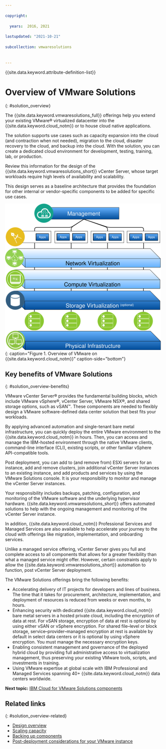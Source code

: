 ```yaml
---

copyright:

  years:  2016, 2021

lastupdated: "2021-10-21"

subcollection: vmwaresolutions


---
```


{{site.data.keyword.attribute-definition-list}}

# Overview of VMware Solutions
{: #solution_overview}

The {{site.data.keyword.vmwaresolutions_full}} offerings help you extend your existing VMware® virtualized datacenter into the {{site.data.keyword.cloud_notm}} or to house cloud native applications.

The solution supports use cases such as capacity expansion into the cloud (and contraction when not needed), migration to the cloud, disaster recovery to the cloud, and backup into the cloud. With the solution, you can create a dedicated cloud environment for development, testing, training, lab, or production.

Review this information for the design of the {{site.data.keyword.vmwaresolutions_short}} vCenter Server, whose target workloads require high levels of availability and scalability.

This design serves as a baseline architecture that provides the foundation for other internal or vendor-specific components to be added for specific use cases.

![Overview of VMware on {{site.data.keyword.cloud_notm}}](../../images/vcsv4radiagrams-ra-variationsonatheme.svg "The solution virtualizes compute, network, and optionally storage resources to be used by VMs where you can run your applications."){: caption="Figure 1. Overview of VMware on {{site.data.keyword.cloud_notm}}" caption-side="bottom"}

## Key benefits of VMware Solutions
{: #solution_overview-benefits}

VMware vCenter Server® provides the fundamental building blocks, which include VMware vSphere®, vCenter Server, VMware NSX®, and shared storage options, such as vSAN™. These components are needed to flexibly design a VMware software-defined data center solution that best fits your workloads.

By applying advanced automation and single-tenant bare metal infrastructure, you can quickly deploy the entire VMware environment to the {{site.data.keyword.cloud_notm}} in hours. Then, you can access and manage the IBM­-hosted environment through the native VMware clients, command-line interface (CLI), existing scripts, or other familiar vSphere API-compatible tools.

Post deployment, you can add to (and remove from) ESXi servers for an instance, add and remove clusters, join additional vCenter Server instances to an existing instance, and add products and services by using the VMware Solutions console. It is your responsibility to monitor and manage the vCenter Server instances.

Your responsibility includes backups, patching, configuration, and monitoring of the VMware software and the underlying hypervisor hardware. {{site.data.keyword.vmwaresolutions_short}} offers automated solutions to help with the ongoing management and monitoring of the vCenter Server instance.

In addition, {{site.data.keyword.cloud_notm}} Professional Services and Managed Services are also available to help accelerate your journey to the cloud with offerings like migration, implementation, and onboarding services.

Unlike a managed service offering, vCenter Server gives you full and complete access to all components that allows for a greater flexibility than what a managed service might offer. However, certain constraints apply to allow the {{site.data.keyword.vmwaresolutions_short}} automation to function, post vCenter Server deployment.

The VMware Solutions offerings bring the following benefits:
* Accelerating delivery of IT projects for developers and lines of business. The time that it takes for procurement, architecture, implementation, and deployment of resources is reduced from weeks or even months, to hours.
* Enhancing security with dedicated {{site.data.keyword.cloud_notm}} bare metal servers in a hosted private cloud, including the encryption of data at rest. For vSAN storage, encryption of data at rest is optional by using either vSAN or vSphere encryption. For shared file–level or block storage, service–provider–managed encryption at rest is available by default in select data centers or it is optional by using vSphere encryption. You must manage the necessary encryption keys.
* Enabling consistent management and governance of the deployed hybrid cloud by providing full administrative access to virtualization management, thus preserving your existing VMware tools, scripts, and investments in training.
* Using VMware expertise at global scale with IBM Professional and Managed Services spanning 40+ {{site.data.keyword.cloud_notm}} data centers worldwide.

**Next topic:** [IBM Cloud for VMware Solutions components](/docs/vmwaresolutions?topic=vmwaresolutions-design_overview)

## Related links
{: #solution_overview-related}

* [Design overview](/docs/vmwaresolutions?topic=vmwaresolutions-design_overview)
* [Scaling capacity](/docs/vmwaresolutions?topic=vmwaresolutions-solution_scaling)
* [Backing up components](/docs/vmwaresolutions?topic=vmwaresolutions-solution_backingup)
* [Post-deployment considerations for your VMware instance](/docs/vmwaresolutions?topic=vmwaresolutions-solution_considerations)
